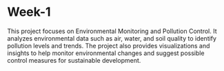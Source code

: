 # Week-1
This project focuses on Environmental Monitoring and Pollution Control. It analyzes environmental data such as air, water, and soil quality to identify pollution levels and trends. The project also provides visualizations and insights to help monitor environmental changes and suggest possible control measures for sustainable development.
